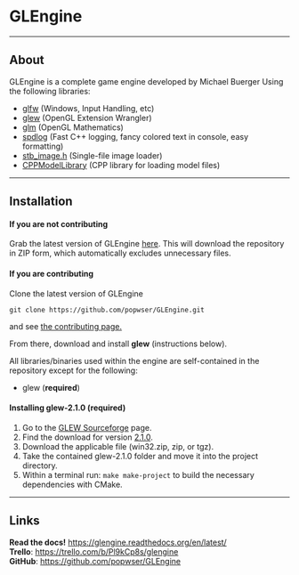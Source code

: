 # GLEngine  
---
## About
GLEngine is a complete game engine developed by Michael Buerger
Using the following libraries:

- [glfw](https://www.glfw.org) (Windows, Input Handling, etc)
- [glew](http://glew.sourceforge.net) (OpenGL Extension Wrangler)
- [glm](https://glm.g-truc.net/0.9.9/index.html) (OpenGL Mathematics)
- [spdlog](https://github.com/gabime/spdlog) (Fast C++ logging, fancy colored text in console, easy formatting)
- [stb_image.h](https://github.com/nothings/stb) (Single-file image loader)
- [CPPModelLibrary](https://github.com/popwser/CPPModelLibrary) (CPP library for loading model files)
---
## Installation

#### If you are **not** contributing
Grab the latest version of GLEngine [here](https://github.com/popwser/GLEngine/archive/transfer1.zip). This will download the repository in ZIP form, which automatically excludes unnecessary files.

#### If you are contributing
Clone the latest version of GLEngine  
```
git clone https://github.com/popwser/GLEngine.git
```
and see [the contributing page.](contributing/)

From there, download and install **glew** (instructions below).

All libraries/binaries used within the engine are self-contained in the repository except for the following:

- glew (**required**)

#### Installing glew-2.1.0 (required)

1. Go to the [GLEW Sourceforge](http://glew.sourceforge.net/) page.
2. Find the download for version [2.1.0](https://sourceforge.net/projects/glew/files/glew/2.1.0/).
3. Download the applicable file (win32.zip, zip, or tgz).
4. Take the contained glew-2.1.0 folder and move it into the project directory.
5. Within a terminal run: `make make-project` to build the necessary dependencies with CMake.
---
## Links

**Read the docs!** <https://glengine.readthedocs.org/en/latest/>  
**Trello**: <https://trello.com/b/Pl9kCp8s/glengine>  
**GitHub**: <https://github.com/popwser/GLEngine>
